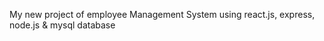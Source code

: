 My new  project of employee Management System using react.js, express, node.js &amp; mysql database 
